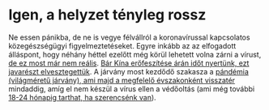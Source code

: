 # Igen, a helyzet tényleg rossz 

 Ne essen pánikba, de ne is vegye félvállról a koronavírussal kapcsolatos közegészségügyi figyelmeztetéseket. Egyre inkább az az elfogadott álláspont, hogy néhány héttel ezelőtt még körül lehetett volna zárni a vírust, [de ez most már nem reális](https://twitter.com/uwmnewsroom/status/1236020906956189696). [Bár Kína erőfeszítése árán időt nyertünk, ezt javarészt elvesztegettük](https://twitter.com/florian_krammer/status/1236344865924972545). A járvány most kezdődő szakasza a [pándémia (világméretű járvány), ami majd a megfelelő évszakonként visszatér](https://twitter.com/NAChristakis/status/1235983934187544578) mindaddig, amíg el nem készül a vírus ellen a védőoltás (ami még további [18-24 hónapig tarthat, ha szerencsénk van](https://www.politico.com/news/2020/03/05/coronavirus-trump-vaccine-rhetoric-121796?nname=playbook&nid=0000014f-1646-d88f-a1cf-5f46b7bd0000&nrid=0000014e-f0fe-dd93-ad7f-f8ff7e290000&nlid=630318)).
